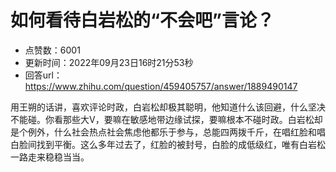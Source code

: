 # 如何看待白岩松的“不会吧”言论？
- 点赞数：6001
- 更新时间：2022年09月23日16时21分53秒
- 回答url：https://www.zhihu.com/question/459405757/answer/1889490147
<body>
 <p data-pid="wSuwuPVs">用王朔的话讲，喜欢评论时政，白岩松却极其聪明，他知道什么该回避，什么坚决不能碰。你看那些大V，要嘛在敏感地带边缘试探，要嘛根本不碰时政。白岩松却是个例外，什么社会热点社会焦虑他都乐于参与，总能四两拨千斤，在唱红脸和唱白脸间找到平衡。这么多年过去了，红脸的被封号，白脸的成低级红，唯有白岩松一路走来稳稳当当。</p>
</body>